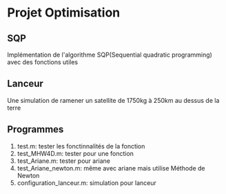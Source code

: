 # Projet Optimisation

## SQP

Implémentation de l'algorithme SQP(Sequential quadratic programming) avec des fonctions utiles

## Lanceur

Une simulation de ramener un satellite de 1750kg à 250km au dessus de la terre

## Programmes
1. test.m: tester les fonctinnalités de la fonction
2. test_MHW4D.m: tester pour une fonction
3. test_Ariane.m: tester pour ariane
4. test_Ariane_newton.m: même avec ariane mais utilise Méthode de Newton
5. configuration_lanceur.m: simulation pour lanceur